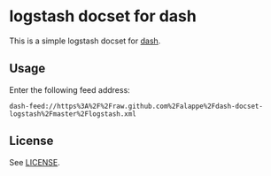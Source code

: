 # logstash docset for dash

This is a simple logstash docset for [dash](http://kapeli.com/dash).

## Usage

Enter the following feed address:

`dash-feed://https%3A%2F%2Fraw.github.com%2Falappe%2Fdash-docset-logstash%2Fmaster%2Flogstash.xml`

## License

See [LICENSE](LICENSE).


